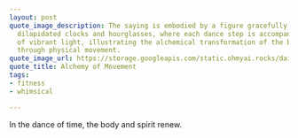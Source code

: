 ```yaml
---
layout: post
quote_image_description: The saying is embodied by a figure gracefully moving among
  dilapidated clocks and hourglasses, where each dance step is accompanied by flares
  of vibrant light, illustrating the alchemical transformation of the body and spirit
  through physical movement.
quote_image_url: https://storage.googleapis.com/static.ohmyai.rocks/daily/2023-10-29.jpg
quote_title: Alchemy of Movement
tags:
- fitness
- whimsical

---
```


In the dance of time, the body and spirit renew.